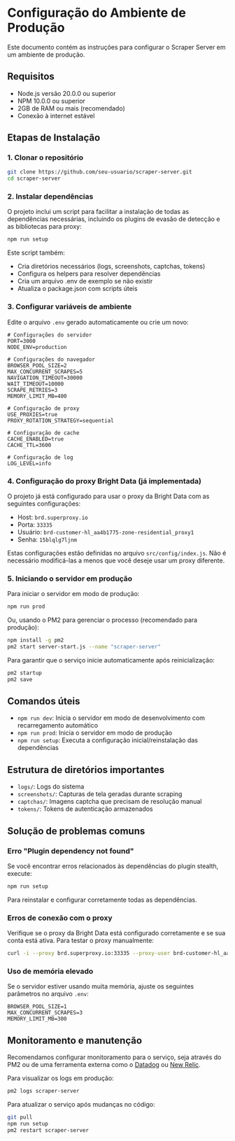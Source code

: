 # Configuração do Ambiente de Produção

Este documento contém as instruções para configurar o Scraper Server em um ambiente de produção.

## Requisitos

- Node.js versão 20.0.0 ou superior
- NPM 10.0.0 ou superior
- 2GB de RAM ou mais (recomendado)
- Conexão à internet estável

## Etapas de Instalação

### 1. Clonar o repositório

```bash
git clone https://github.com/seu-usuario/scraper-server.git
cd scraper-server
```

### 2. Instalar dependências

O projeto inclui um script para facilitar a instalação de todas as dependências necessárias, incluindo os plugins de evasão de detecção e as bibliotecas para proxy:

```bash
npm run setup
```

Este script também:
- Cria diretórios necessários (logs, screenshots, captchas, tokens)
- Configura os helpers para resolver dependências
- Cria um arquivo .env de exemplo se não existir
- Atualiza o package.json com scripts úteis

### 3. Configurar variáveis de ambiente

Edite o arquivo `.env` gerado automaticamente ou crie um novo:

```
# Configurações do servidor
PORT=3000
NODE_ENV=production

# Configurações do navegador
BROWSER_POOL_SIZE=2
MAX_CONCURRENT_SCRAPES=5
NAVIGATION_TIMEOUT=30000
WAIT_TIMEOUT=10000
SCRAPE_RETRIES=3
MEMORY_LIMIT_MB=400

# Configuração de proxy
USE_PROXIES=true
PROXY_ROTATION_STRATEGY=sequential

# Configuração de cache
CACHE_ENABLED=true
CACHE_TTL=3600

# Configuração de log
LOG_LEVEL=info
```

### 4. Configuração do proxy Bright Data (já implementada)

O projeto já está configurado para usar o proxy da Bright Data com as seguintes configurações:

- Host: `brd.superproxy.io`
- Porta: `33335`
- Usuário: `brd-customer-hl_aa4b1775-zone-residential_proxy1`
- Senha: `15blqlg7ljnm`

Estas configurações estão definidas no arquivo `src/config/index.js`. Não é necessário modificá-las a menos que você deseje usar um proxy diferente.

### 5. Iniciando o servidor em produção

Para iniciar o servidor em modo de produção:

```bash
npm run prod
```

Ou, usando o PM2 para gerenciar o processo (recomendado para produção):

```bash
npm install -g pm2
pm2 start server-start.js --name "scraper-server"
```

Para garantir que o serviço inicie automaticamente após reinicialização:

```bash
pm2 startup
pm2 save
```

## Comandos úteis

- `npm run dev`: Inicia o servidor em modo de desenvolvimento com recarregamento automático
- `npm run prod`: Inicia o servidor em modo de produção
- `npm run setup`: Executa a configuração inicial/reinstalação das dependências

## Estrutura de diretórios importantes

- `logs/`: Logs do sistema
- `screenshots/`: Capturas de tela geradas durante scraping
- `captchas/`: Imagens captcha que precisam de resolução manual
- `tokens/`: Tokens de autenticação armazenados

## Solução de problemas comuns

### Erro "Plugin dependency not found"

Se você encontrar erros relacionados às dependências do plugin stealth, execute:

```bash
npm run setup
```

Para reinstalar e configurar corretamente todas as dependências.

### Erros de conexão com o proxy

Verifique se o proxy da Bright Data está configurado corretamente e se sua conta está ativa.
Para testar o proxy manualmente:

```bash
curl -i --proxy brd.superproxy.io:33335 --proxy-user brd-customer-hl_aa4b1775-zone-residential_proxy1:15blqlg7ljnm --insecure "https://geo.brdtest.com/welcome.txt"
```

### Uso de memória elevado

Se o servidor estiver usando muita memória, ajuste os seguintes parâmetros no arquivo `.env`:

```
BROWSER_POOL_SIZE=1
MAX_CONCURRENT_SCRAPES=3
MEMORY_LIMIT_MB=300
```

## Monitoramento e manutenção

Recomendamos configurar monitoramento para o serviço, seja através do PM2 ou de uma ferramenta externa como o [Datadog](https://www.datadoghq.com/) ou [New Relic](https://newrelic.com/).

Para visualizar os logs em produção:

```bash
pm2 logs scraper-server
```

Para atualizar o serviço após mudanças no código:

```bash
git pull
npm run setup
pm2 restart scraper-server
``` 